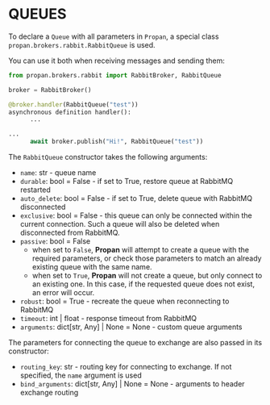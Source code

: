 # QUEUES

To declare a `Queue` with all parameters in `Propan`, a special class `propan.brokers.rabbit.RabbitQueue` is used.

You can use it both when receiving messages and sending them:

```python hl_lines="5 10"
from propan.brokers.rabbit import RabbitBroker, RabbitQueue

broker = RabbitBroker()

@broker.handler(RabbitQueue("test"))
asynchronous definition handler():
      ...

...
      await broker.publish("Hi!", RabbitQueue("test"))
```

The `RabbitQueue` constructor takes the following arguments:

* `name`: str - queue name
* `durable`: bool = False - if set to True, restore queue at RabbitMQ restarted
* `auto_delete`: bool = False - if set to True, delete queue with RabbitMQ disconnected
* `exclusive`: bool = False - this queue can only be connected within the current connection. Such a queue will also be deleted when disconnected from RabbitMQ.
* `passive`: bool = False
     * when set to `False`, **Propan** will attempt to create a queue with the required parameters, or check those parameters to match an already existing queue with the same name.
     * when set to `True`, **Propan** will not create a queue, but only connect to an existing one. In this case, if the requested queue does not exist, an error will occur.
* `robust`: bool = True - recreate the queue when reconnecting to RabbitMQ
* `timeout`: int | float - response timeout from RabbitMQ
* `arguments`: dict[str, Any] | None = None - custom queue arguments
  
The parameters for connecting the queue to exchange are also passed in its constructor:

* `routing_key`: str - routing key for connecting to exchange. If not specified, the `name` argument is used
* `bind_arguments`: dict[str, Any] | None = None - arguments to header exchange routing